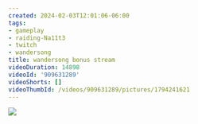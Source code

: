 ```yaml
---
created: 2024-02-03T12:01:06-06:00
tags:
- gameplay
- raiding-Na11t3
- twitch
- wandersong
title: wandersong bonus stream
videoDuration: 14898
videoId: '909631289'
videoShorts: []
videoThumbId: /videos/909631289/pictures/1794241621
---
```


![](20240203180106.jpg)
